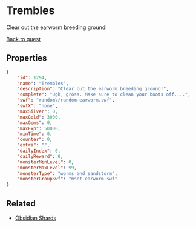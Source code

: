 # Trembles

Clear out the earworm breeding ground!

[Back to quest](../quests.md)

## Properties

```json
{
    "id": 1294,
    "name": "Trembles",
    "description": "Clear out the earworm breeding ground!",
    "complete": "Ugh, gross. Make sure to clean your boots off....",
    "swf": "random\/random-earworm.swf",
    "swfX": "none",
    "maxSilver": 0,
    "maxGold": 3000,
    "maxGems": 0,
    "maxExp": 50000,
    "minTime": 0,
    "counter": 0,
    "extra": "",
    "dailyIndex": 0,
    "dailyReward": 0,
    "monsterMinLevel": 0,
    "monsterMaxLevel": 99,
    "monsterType": "worms and sandstorm",
    "monsterGroupSwf": "mset-earworm.swf"
}
```

## Related

- [Obsidian Shards](../items/14510-obsidian-shards.md)

